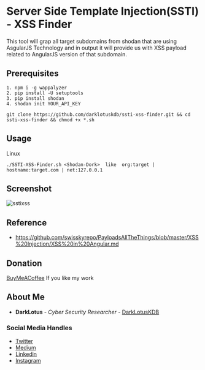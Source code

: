 # Server Side Template Injection(SSTI) - XSS Finder
This tool will grap all target subdomains from shodan that are using AsgularJS Technology and in output it will provide us with XSS payload related to AngularJS version of that subdomain.

## Prerequisites

```
1. npm i -g wappalyzer
2. pip install -U setuptools
3. pip install shodan
4. shodan init YOUR_API_KEY
```

```
git clone https://github.com/darklotuskdb/ssti-xss-finder.git && cd ssti-xss-finder && chmod +x *.sh
```

## Usage
Linux

```
./SSTI-XSS-Finder.sh <Shodan-Dork>  like  org:target | hostname:target.com | net:127.0.0.1
```

## Screenshot
![sstixss](https://user-images.githubusercontent.com/29382875/105679509-92b12680-5f14-11eb-9eab-441dc2c8d16d.png)

## Reference
* https://github.com/swisskyrepo/PayloadsAllTheThings/blob/master/XSS%20Injection/XSS%20in%20Angular.md

## Donation
[BuyMeACoffee](https://www.buymeacoffee.com/darklotus) If you like my work

## About Me

* **DarkLotus** - *Cyber Security Researcher* - [DarkLotusKDB](https://darklotuskdb.github.io/KDBhati/)

### Social Media Handles
* [Twitter](https://twitter.com/darklotuskdb)
* [Medium](https://darklotus.medium.com/)
* [Linkedin](https://www.linkedin.com/in/kamaldeepbhati/)
* [Instagram](https://www.instagram.com/kamaldeepbhati/)
